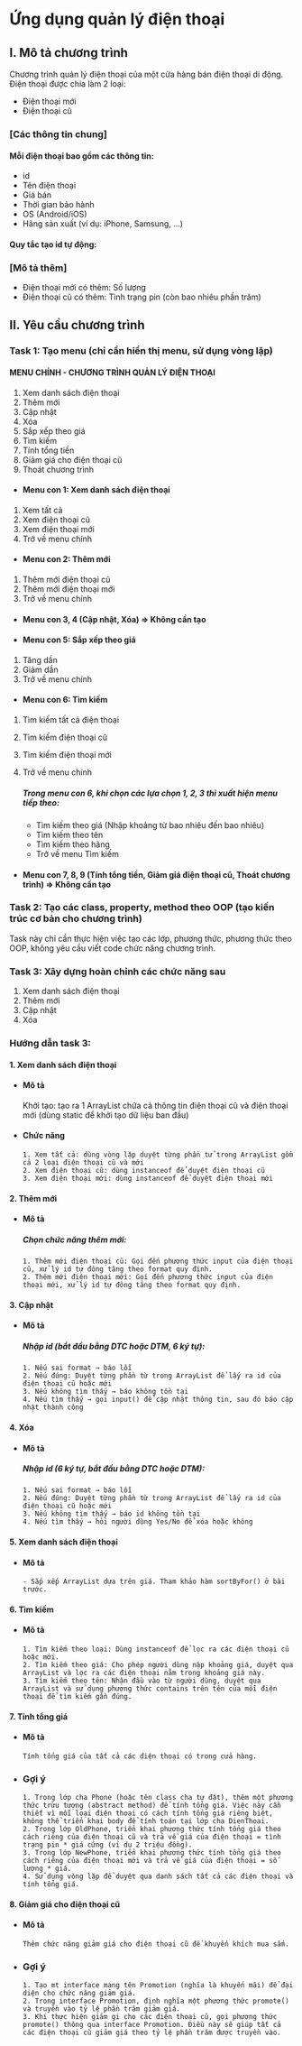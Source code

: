 # **Ứng dụng quản lý điện thoại**

## **I. Mô tả chương trình**

Chương trình quản lý điện thoại của một cửa hàng bán điện thoại di động.
Điện thoại được chia làm 2 loại:

- Điện thoại mới
- Điện thoại cũ

### **[Các thông tin chung]**

#### Mỗi điện thoại bao gồm các thông tin:

- id
- Tên điện thoại
- Giá bán
- Thời gian bảo hành
- OS (Android/iOS)
- Hãng sản xuất (ví dụ: iPhone, Samsung, ...)

#### Quy tắc tạo id tự động:

### **[Mô tả thêm]**

- Điện thoại mới có thêm: Số lượng
- Điện thoại cũ có thêm: Tình trạng pin (còn bao nhiêu phần trăm)

## II. Yêu cầu chương trình

### Task 1: Tạo menu (chỉ cần hiển thị menu, sử dụng vòng lặp)

#### MENU CHÍNH - CHƯƠNG TRÌNH QUẢN LÝ ĐIỆN THOẠI

1. Xem danh sách điện thoại
2. Thêm mới
3. Cập nhật
4. Xóa
5. Sắp xếp theo giá
6. Tìm kiếm
7. Tính tổng tiền
8. Giảm giá cho điện thoại cũ
9. Thoát chương trình

- #### Menu con 1: Xem danh sách điện thoại

1. Xem tất cả
2. Xem điện thoại cũ
3. Xem điện thoại mới
4. Trở về menu chính

- #### Menu con 2: Thêm mới

1. Thêm mới điện thoại cũ
2. Thêm mới điện thoại mới
3. Trở về menu chính

- #### Menu con 3, 4 (Cập nhật, Xóa) => Không cần tạo

- #### Menu con 5: Sắp xếp theo giá

1. Tăng dần
2. Giảm dần
3. Trở về menu chính

- #### Menu con 6: Tìm kiếm

1. Tìm kiếm tất cả điện thoại
2. Tìm kiếm điện thoại cũ
3. Tìm kiếm điện thoại mới
4. Trở về menu chính

   ##### Trong menu con 6, khi chọn các lựa chọn 1, 2, 3 thì xuất hiện menu tiếp theo:

    - Tìm kiếm theo giá (Nhập khoảng từ bao nhiêu đến bao nhiêu)
    - Tìm kiếm theo tên
    - Tìm kiếm theo hãng
    - Trở về menu Tìm kiếm

- #### Menu con 7, 8, 9 (Tính tổng tiền, Giảm giá điện thoại cũ, Thoát chương trình) => Không cần tạo

### Task 2: Tạo các class, property, method theo OOP (tạo kiến trúc cơ bản cho chương trình)

Task này chỉ cần thực hiện việc tạo các lớp, phương thức, phương thức theo OOP, không yêu cầu viết code chức năng chương
trình.

### Task 3: Xây dựng hoàn chỉnh các chức năng sau

1. Xem danh sách điện thoại
2. Thêm mới
3. Cập nhật
4. Xóa

### Hướng dẫn task 3:

#### 1. Xem danh sách điện thoại

- #### Mô tả

  Khởi tạo: tạo ra 1 ArrayList chứa cả thông tin điện thoại cũ và điện thoại mới (dùng static để khởi tạo dữ liệu ban
  đầu)

- #### Chức năng

      1. Xem tất cả: dùng vòng lặp duyệt từng phần tử trong ArrayList gồm cả 2 loại điện thoại cũ và mới
      2. Xem điện thoại cũ: dùng instanceof để duyệt điện thoại cũ
      3. Xem điện thoại mới: dùng instanceof để duyệt điện thoại mới

#### 2. Thêm mới

- #### Mô tả
  ##### Chọn chức năng thêm mới:
      1. Thêm mới điện thoại cũ: Gọi đến phương thức input của điện thoại cũ, xử lý id tự đông tăng theo format quy định.
      2. Thêm mới điện thoại mới: Gọi đến phương thức input của điện thoại mới, xử lý id tự đông tăng theo format quy định.

#### 3. Cập nhật

- #### Mô tả

  ##### Nhập id (bắt đầu bằng DTC hoặc DTM, 6 ký tự):

      1. Nếu sai format → báo lỗi
      2. Nếu đúng: Duyệt từng phần từ trong ArrayList để lấy ra id của điện thoại cũ hoặc mới
      3. Nếu không tìm thấy → báo không tồn tại
      4. Nếu tìm thấy → gọi input() để cập nhật thông tin, sau đó báo cập nhật thành công

#### 4. Xóa

- #### Mô tả

  ##### Nhập id (6 ký tự, bắt đầu bằng DTC hoặc DTM):

      1. Nếu sai format → báo lỗi
      2. Nếu đúng: Duyệt từng phần từ trong ArrayList để lấy ra id của điện thoại cũ hoặc mới
      3. Nếu không tìm thấy → báo id không tồn tại
      4. Nếu tìm thấy → hỏi người dùng Yes/No để xóa hoặc không

#### 5. Xem danh sách điện thoại

- #### Mô tả

      - Sắp xếp ArrayList dựa trên giá. Tham khảo hàm sortByFor() ở bài trước.

#### 6. Tìm kiếm

- #### Mô tả

      1. Tìm kiếm theo loại: Dùng instanceof để lọc ra các điện thoại cũ hoặc mới.
      2. Tìm kiếm theo giá: Cho phép người dùng nập khoảng giá, duyệt qua ArrayList và lọc ra các điện thoại nằm trong khoảng giá này.
      3. Tìm kiếm theo tên: Nhận đầu vào từ người dùng, duyệt qua ArrayList và sử dụng phương thức contains trên tên của mỗi điện thoại để tìm kiếm gần đúng.

#### 7. Tính tổng giá

- #### Mô tả

      Tính tổng giá của tất cả các điện thoại có trong cửa hàng.

- ### Gợi ý
      1. Trong lớp cha Phone (hoặc tên class cha tự đặt), thêm một phương thức trừu tượng (abstract method) để tính tổng giá. Việc này cần thiết vì mỗi loại điện thoại có cách tính tổng giá riêng biệt, không thể triển khai body để tính toán tại lớp cha DienThoai.
      2. Trong lớp OldPhone, triển khai phương thức tính tổng giá theo cách riêng của điện thoại cũ và trả về giá của điện thoại = tình trạng pin * giá cứng (ví dụ 2 triệu đồng).
      3. Trong lớp NewPhone, triển khai phương thức tính tổng giá theo cách riêng của điện thoại mới và trả về giá của điện thoại = số lượng * giá.
      4. Sử dụng vòng lặp để duyệt qua danh sách tất cả các điện thoại và tính tổng giá.

#### 8. Giảm giá cho điện thoại cũ

- #### Mô tả

      Thêm chức năng giảm giá cho điện thoại cũ để khuyến khích mua sắm.

- ### Gợi ý
      1. Tạo mt interface mang tên Promotion (nghĩa là khuyến mãi) để đại diện cho chức năng giảm giá.
      2. Trong interface Promotion, định nghĩa một phương thức promote() và truyền vào tỷ lệ phần trăm giảm giá.
      3. Khi thực hiện giảm gi cho các điện thoại cũ, gọi phương thức promote() thông qua interface Promotion. Điều này sẽ giúp tất cả các điện thoại cũ giảm giá theo tỷ lệ phần trăm được truyền vào.
      
